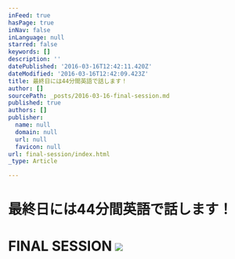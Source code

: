 ```yaml
---
inFeed: true
hasPage: true
inNav: false
inLanguage: null
starred: false
keywords: []
description: ''
datePublished: '2016-03-16T12:42:11.420Z'
dateModified: '2016-03-16T12:42:09.423Z'
title: 最終日には44分間英語で話します！
author: []
sourcePath: _posts/2016-03-16-final-session.md
published: true
authors: []
publisher:
  name: null
  domain: null
  url: null
  favicon: null
url: final-session/index.html
_type: Article

---
```

# 最終日には44分間英語で話します！

# FINAL SESSION ![](https://the-grid-user-content.s3-us-west-2.amazonaws.com/9d8033f8-db07-42b9-9490-8ac7266e92bf.png)